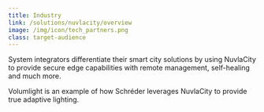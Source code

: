 ```yaml
---
title: Industry
link: /solutions/nuvlacity/overview
image: /img/icon/tech_partners.png
class: target-audience
---
```


System integrators differentiate their smart city solutions by using NuvlaCity to provide secure edge capabilities with remote management, self-healing and much more.

Volumlight is an example of how Schréder leverages NuvlaCity to provide true adaptive lighting.
